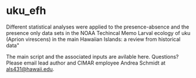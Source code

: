 # uku_efh
Different statistical analyses were applied to the presence-absence and the presence only data sets in the NOAA Techincal Memo Larval ecology of uku (Aprion virescens) in the main Hawaiian Islands: a review from historical data"

The main script and the associated inputs are avilable here. Questions? Please email lead author and CIMAR employee Andrea Schmidt at als431@hawaii.edu.
